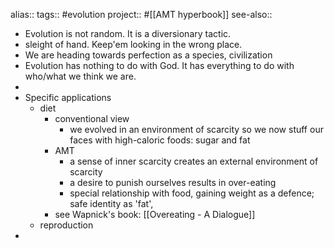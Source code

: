 alias::
tags:: #evolution 
project:: #[[AMT hyperbook]] 
see-also::

- Evolution is not random. It is a diversionary tactic.
- sleight of hand. Keep'em looking in the wrong place.
- We are heading towards perfection as a species, civilization
- Evolution has nothing to do with God. It has everything to do with who/what we think we are.
-
- Specific applications
	- diet
		- conventional view
			- we evolved in an environment of scarcity so we now stuff our faces with high-caloric foods: sugar and fat
		- AMT
			- a sense of inner scarcity creates an external environment of scarcity
			- a desire to punish ourselves results in over-eating
			- special relationship with food, gaining weight as a defence; safe identity as 'fat',
		- see Wapnick's book: [[Overeating - A Dialogue]]
	- reproduction
-